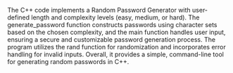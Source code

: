 The C++ code implements a Random Password Generator with user-defined length and complexity levels (easy, medium, or hard). The generate_password function constructs passwords using character sets based on the chosen complexity, and the main function handles user input, ensuring a secure and customizable password generation process. The program utilizes the rand function for randomization and incorporates error handling for invalid inputs. Overall, it provides a simple, command-line tool for generating random passwords in C++.
